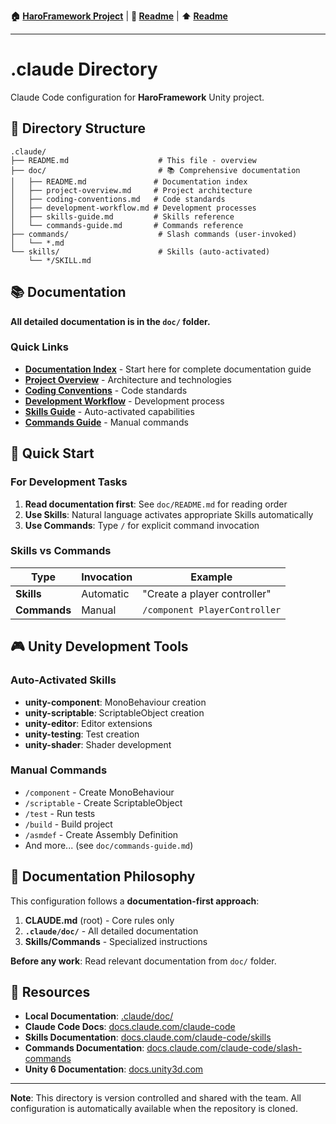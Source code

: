 <!-- Navigation -->
**🏠 [HaroFramework Project](MASTER_INDEX.md)** | **📂 [Readme](README.md)** | **⬆️ [Readme](README.md)**

---


# .claude Directory

Claude Code configuration for **HaroFramework** Unity project.

## 📁 Directory Structure

```
.claude/
├── README.md                    # This file - overview
├── doc/                         # 📚 Comprehensive documentation
│   ├── README.md               # Documentation index
│   ├── project-overview.md     # Project architecture
│   ├── coding-conventions.md   # Code standards
│   ├── development-workflow.md # Development processes
│   ├── skills-guide.md         # Skills reference
│   └── commands-guide.md       # Commands reference
├── commands/                    # Slash commands (user-invoked)
│   └── *.md
└── skills/                      # Skills (auto-activated)
    └── */SKILL.md
```

## 📚 Documentation

**All detailed documentation is in the `doc/` folder.**

### Quick Links

- **[Documentation Index](doc/README.md)** - Start here for complete documentation guide
- **[Project Overview](doc/project-overview.md)** - Architecture and technologies
- **[Coding Conventions](doc/coding-conventions.md)** - Code standards
- **[Development Workflow](doc/development-workflow.md)** - Development process
- **[Skills Guide](doc/skills-guide.md)** - Auto-activated capabilities
- **[Commands Guide](doc/commands-guide.md)** - Manual commands

## 🚀 Quick Start

### For Development Tasks

1. **Read documentation first**: See `doc/README.md` for reading order
2. **Use Skills**: Natural language activates appropriate Skills automatically
3. **Use Commands**: Type `/` for explicit command invocation

### Skills vs Commands

| Type | Invocation | Example |
|------|------------|---------|
| **Skills** | Automatic | "Create a player controller" |
| **Commands** | Manual | `/component PlayerController` |

## 🎮 Unity Development Tools

### Auto-Activated Skills
- **unity-component**: MonoBehaviour creation
- **unity-scriptable**: ScriptableObject creation
- **unity-editor**: Editor extensions
- **unity-testing**: Test creation
- **unity-shader**: Shader development

### Manual Commands
- `/component` - Create MonoBehaviour
- `/scriptable` - Create ScriptableObject
- `/test` - Run tests
- `/build` - Build project
- `/asmdef` - Create Assembly Definition
- And more... (see `doc/commands-guide.md`)

## 📖 Documentation Philosophy

This configuration follows a **documentation-first approach**:

1. **CLAUDE.md** (root) - Core rules only
2. **`.claude/doc/`** - All detailed documentation
3. **Skills/Commands** - Specialized instructions

**Before any work**: Read relevant documentation from `doc/` folder.

## 🔗 Resources

- **Local Documentation**: [.claude/doc/](doc/)
- **Claude Code Docs**: [docs.claude.com/claude-code](https://docs.claude.com/en/docs/claude-code)
- **Skills Documentation**: [docs.claude.com/claude-code/skills](https://docs.claude.com/en/docs/claude-code/skills)
- **Commands Documentation**: [docs.claude.com/claude-code/slash-commands](https://docs.claude.com/en/docs/claude-code/slash-commands)
- **Unity 6 Documentation**: [docs.unity3d.com](https://docs.unity3d.com/)

---

**Note**: This directory is version controlled and shared with the team. All configuration is automatically available when the repository is cloned.
